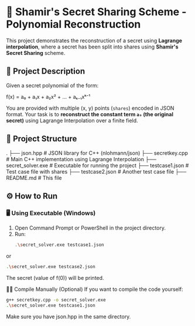 # 🔐 Shamir's Secret Sharing Scheme - Polynomial Reconstruction

This project demonstrates the reconstruction of a secret using **Lagrange interpolation**, where a secret has been split into shares using **Shamir's Secret Sharing** scheme.

## 🧠 Project Description

Given a secret polynomial of the form:

f(x) = a₀ + a₁x + a₂x² + ... + aₖ₋₁xᵏ⁻¹


You are provided with multiple (x, y) points (`shares`) encoded in JSON format. Your task is to **reconstruct the constant term `a₀` (the original secret)** using Lagrange Interpolation over a finite field.

## 📂 Project Structure

.
├── json.hpp # JSON library for C++ (nlohmann/json)
├── secretkey.cpp # Main C++ implementation using Lagrange Interpolation
├── secret_solver.exe # Executable for running the project
├── testcase1.json # Test case file with shares
├── testcase2.json # Another test case file
├── README.md # This file


## ⚙️ How to Run

### 🖥️ Using Executable (Windows)

1. Open Command Prompt or PowerShell in the project directory.
2. Run:
   ```bash
   .\secret_solver.exe testcase1.json
or
```bash
.\secret_solver.exe testcase2.json
```
The secret (value of f(0)) will be printed.

🧑‍💻 Compile Manually (Optional)
If you want to compile the code yourself:
```bash
g++ secretkey.cpp -o secret_solver.exe
.\secret_solver.exe testcase1.json
```
Make sure you have json.hpp in the same directory.
